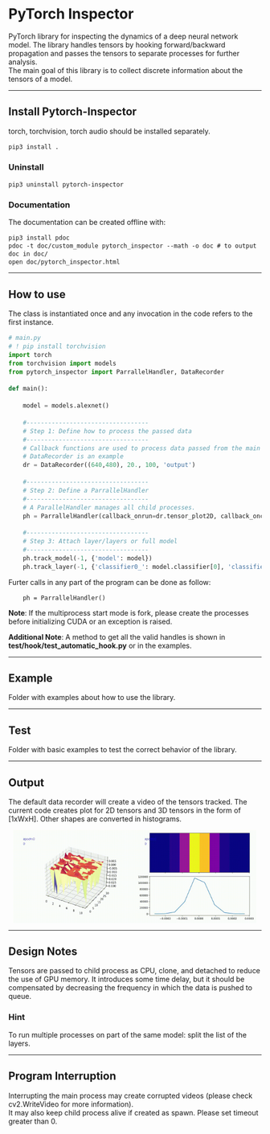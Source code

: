 # PyTorch Inspector
PyTorch library for inspecting the dynamics of a deep neural network model.
The library handles tensors by hooking forward/backward propagation and passes the tensors to separate processes for further analysis.  
The main goal of this library is to collect discrete information about the tensors of a model.

---

## Install Pytorch-Inspector

torch, torchvision, torch audio should be installed separately.

```console
pip3 install .
```

### Uninstall 

```console
pip3 uninstall pytorch-inspector
```

### Documentation

The documentation can be created offline with:

```
pip3 install pdoc
pdoc -t doc/custom_module pytorch_inspector --math -o doc # to output doc in doc/
open doc/pytorch_inspector.html
```

---

## How to use

The class is instantiated once and any invocation in the code refers to the first instance.

```python
# main.py
# ! pip install torchvision
import torch
from torchvision import models
from pytorch_inspector import ParrallelHandler, DataRecorder

def main():

    model = models.alexnet()

    #----------------------------------
    # Step 1: Define how to process the passed data
    #----------------------------------
    # Callback functions are used to process data passed from the main process to child processes.
    # DataRecorder is an example
    dr = DataRecorder((640,480), 20., 100, 'output')

    #----------------------------------
    # Step 2: Define a ParrallelHandler
    #----------------------------------
    # A ParallelHandler manages all child processes.
    ph = ParrallelHandler(callback_onrun=dr.tensor_plot2D, callback_onclosing=dr.flush, frequency=20.0, timeout=30.0)

    #----------------------------------
    # Step 3: Attach layer/layers or full model
    #----------------------------------
    ph.track_model(-1, {'model': model})
    ph.track_layer(-1, {'classifier0_': model.classifier[0], 'classifier3_': model.classifier[3], 'classifier6_': model.classifier[6]})
```

Furter calls in any part of the program can be done as follow:
```console
    ph = ParrallelHandler()
```

**Note**: If the multiprocess start mode is fork, please create the processes before initializing CUDA or an exception is raised.

**Additional Note**: A method to get all the valid handles is shown in **test/hook/test_automatic_hook.py** or in the examples.

---
## Example 
Folder with examples about how to use the library.

---

## Test 
Folder with basic examples to test the correct behavior of the library.

---

## Output

The default data recorder will create a video of the tensors tracked. The current code creates plot for 2D tensors and 3D tensors in the form of [1xWxH]. Other shapes are converted in histograms.  
<div style="display:flex">
  <div style="flex: 1; padding-left: 10px;">
    <img src="images/Plot.gif" alt="Plot Example" witdh="100%" height="100%"/>
  </div>
  <div style="flex: 1; padding-right: 10px;">
    <img src="images/Histogram.gif" alt="Histogram Example" witdh="100%" height="100%"/>
  </div>
</div>
 
---

## Design Notes

Tensors are passed to child process as CPU, clone, and detached to reduce the use of GPU memory.
It introduces some time delay, but it should be compensated by decreasing the frequency in which the data is pushed to queue.  

### Hint
To run multiple processes on part of the same model: split the list of the layers.

---
## Program Interruption

Interrupting the main process may create corrupted videos (please check cv2.WriteVideo for more information).  
It may also keep child process alive if created as spawn. Please set timeout greater than 0.
